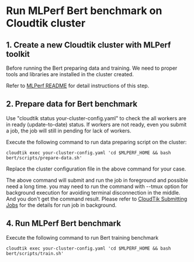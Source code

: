 # Run MLPerf Bert benchmark on Cloudtik cluster

## 1. Create a new Cloudtik cluster with MLPerf toolkit
Before running the Bert preparing data and training. We need to proper tools and
libraries are installed in the cluster created.

Refer to [MLPerf README](../README.md) for detail instructions of this step.

## 2. Prepare data for Bert benchmark
Use "cloudtik status your-cluster-config.yaml" to check the all workers are in ready (update-to-date) status.
If workers are not ready, even you submit a job, the job will still in pending for lack of workers.

Execute the following command to run data preparing script on the cluster:
```buildoutcfg
cloudtik exec your-cluster-config.yaml 'cd $MLPERF_HOME && bash bert/scripts/prepare-data.sh'
```
Replace the cluster configuration file in the above command for your case.

The above command will submit and run the job in foreground and possible need a long time.
you may need to run the command with --tmux option for background execution
for avoiding terminal disconnection in the middle. And you don't get the command result.
Please refer to [CloudTik Submitting Jobs](https://cloudtik.readthedocs.io/en/latest/UserGuide/AdvancedConfigurations/submitting-jobs.html) for
the details for run job in background.

## 4. Run MLPerf Bert benchmark
Execute the following command to run Bert training benchmark 
```buildoutcfg
cloudtik exec your-cluster-config.yaml 'cd $MLPERF_HOME && bash bert/scripts/train.sh'
```
